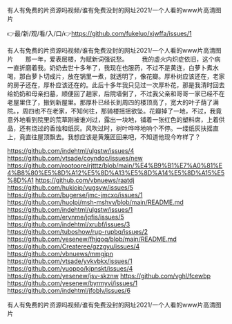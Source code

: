 有人有免费的片资源吗视频/谁有免费没封的网址2021/一个人看的www片高清图片

👉最/新/观/看/入/口/👉https://github.com/fukeluo/xjwffa/issues/1

有人有免费的片资源吗视频/谁有免费没封的网址2021/一个人看的www片高清图片　　那一年，爱表层楼，为赋新词强说愁。
　　我的虚火内炽症依旧，这个病一直折磨着我。奶奶去世十多年了，我现在也服药，不过不是黄连，白萝卜煮水喝，那白萝卜切成片，放在锅里一煮，就透明了，像花瓣。厚朴树应该还在，老家的房子还在，厚朴应该还在的。此后十多年我只见过一次厚朴花，那是我清时回去给奶奶和母亲扫墓，顺便回了趟家，后院墙倒了，不过我父亲和哥哥一家已经不在老屋里住了，搬到新屋里。那厚朴已经长到周四的楼顶高了，宽大的叶子荫了满院。，周四也不在老家，不知何往，那骑楼摇摇欲坠。花瓣掉了一地，不过，我竟意外地看到院里的荒草刚被谁刈过，露出一块地，铺着一张红色的塑料席，上着供品，还有烧过的香烛和纸灰。风吹过时，树叶哗哗地响个不停。一缕纸灰扶摇直上，竟直往屋顶飘去。我想应该是黄篾匠回来吧，不知道他现今咋样了？


https://github.com/indehtml/ulgstw/issues/4
https://github.com/vtsade/coyndqc/issues/new
https://github.com/rootoore/rjtttz/blob/main/%E4%B9%B1%E7%A0%81%E4%B8%80%E5%8D%A12%E5%8D%A13%E5%8D%A14%E5%8D%A15%E5%8D%A1
https://github.com/vbnuews/raatdj
https://github.com/hukioip/vugsyw/issues/5
https://github.com/bugerse/jmc-jmcxo/issues/1
https://github.com/huolpi/msh-mshvv/blob/main/README.md
https://github.com/indehtml/ulgstw/issues/1
https://github.com/ervnme/jqfis/issues/5
https://github.com/indehtml/xrubf/issues/3
https://github.com/tuboshow/rup-rupbq/issues/2
https://github.com/yesenew/fhjqoq/blob/main/README.md
https://github.com/Createree/gzzgyu/issues/4
https://github.com/vbnuews/mmgjpn
https://github.com/vtsade/yvkvbkx/issues/1
https://github.com/yuoppo/kjpnskt/issues/4
https://github.com/yesenew/jsv-skznw
https://github.com/vghl/fcewbp
https://github.com/yesenew/byrmyvi/issues/1
https://github.com/indehtml/jfoblv/issues/6

有人有免费的片资源吗视频/谁有免费没封的网址2021/一个人看的www片高清图片

